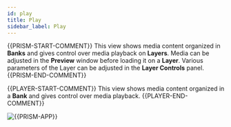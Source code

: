```yaml
---
id: play
title: Play
sidebar_label: Play
---
```


{{PRISM-START-COMMENT}}
This view shows media content organized in **Banks** and gives control over media playback on **Layers**.
Media can be adjusted in the **Preview** window before loading it on a **Layer**. Various parameters of the Layer can be adjusted in the **Layer Controls** panel.
{{PRISM-END-COMMENT}}

{{PLAYER-START-COMMENT}}
This view shows media content organized in a **Bank** and gives control over media playback.
{{PLAYER-END-COMMENT}}

![{{PRISM-APP}}](/prism-images/play/{{PRISM-APP-LOWER}}-play-view.png)